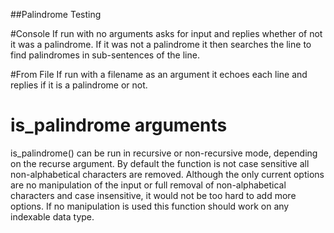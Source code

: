 ##Palindrome Testing

#Console
If run with no arguments asks for input and replies whether of not it was a
palindrome. If it was not a palindrome it then searches the line to find
palindromes in sub-sentences of the line.

#From File
If run with a filename as an argument it echoes each line and replies if it is a
palindrome or not.

# is_palindrome arguments
is_palindrome() can be run in recursive or non-recursive mode, depending on the
recurse argument.
By default the function is not case sensitive all non-alphabetical characters
are removed. Although the only current options are no manipulation of the input
or full removal of non-alphabetical characters and case insensitive, it would
not be too hard to add more options. If no manipulation is used this function
should work on any indexable data type.
